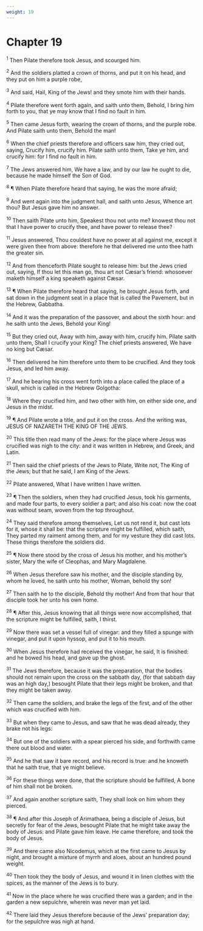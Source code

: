 ```yaml
---
weight: 19
---
```


# Chapter 19

<sup>1</sup> Then Pilate therefore took Jesus, and scourged him. 

<sup>2</sup> And the soldiers platted a crown of thorns, and put it on his head, and they put on him a purple robe, 

<sup>3</sup> And said, Hail, King of the Jews! and they smote him with their hands. 

<sup>4</sup> Pilate therefore went forth again, and saith unto them, Behold, I bring him forth to you, that ye may know that I find no fault in him. 

<sup>5</sup> Then came Jesus forth, wearing the crown of thorns, and the purple robe. And Pilate saith unto them, Behold the man! 

<sup>6</sup> When the chief priests therefore and officers saw him, they cried out, saying, Crucify him, crucify him. Pilate saith unto them, Take ye him, and crucify him: for I find no fault in him. 

<sup>7</sup> The Jews answered him, We have a law, and by our law he ought to die, because he made himself the Son of God. 

<sup>8</sup> ¶ When Pilate therefore heard that saying, he was the more afraid; 

<sup>9</sup> And went again into the judgment hall, and saith unto Jesus, Whence art thou? But Jesus gave him no answer. 

<sup>10</sup> Then saith Pilate unto him, Speakest thou not unto me? knowest thou not that I have power to crucify thee, and have power to release thee? 

<sup>11</sup> Jesus answered, Thou couldest have no power at all against me, except it were given thee from above: therefore he that delivered me unto thee hath the greater sin. 

<sup>12</sup> And from thenceforth Pilate sought to release him: but the Jews cried out, saying, If thou let this man go, thou art not Cæsar’s friend: whosoever maketh himself a king speaketh against Cæsar. 

<sup>13</sup> ¶ When Pilate therefore heard that saying, he brought Jesus forth, and sat down in the judgment seat in a place that is called the Pavement, but in the Hebrew, Gabbatha. 

<sup>14</sup> And it was the preparation of the passover, and about the sixth hour: and he saith unto the Jews, Behold your King! 

<sup>15</sup> But they cried out, Away with him, away with him, crucify him. Pilate saith unto them, Shall I crucify your King? The chief priests answered, We have no king but Cæsar. 

<sup>16</sup> Then delivered he him therefore unto them to be crucified. And they took Jesus, and led him away. 

<sup>17</sup> And he bearing his cross went forth into a place called the place of a skull, which is called in the Hebrew Golgotha: 

<sup>18</sup> Where they crucified him, and two other with him, on either side one, and Jesus in the midst. 

<sup>19</sup> ¶ And Pilate wrote a title, and put it on the cross. And the writing was, JESUS OF NAZARETH THE KING OF THE JEWS. 

<sup>20</sup> This title then read many of the Jews: for the place where Jesus was crucified was nigh to the city: and it was written in Hebrew, and Greek, and Latin. 

<sup>21</sup> Then said the chief priests of the Jews to Pilate, Write not, The King of the Jews; but that he said, I am King of the Jews. 

<sup>22</sup> Pilate answered, What I have written I have written. 

<sup>23</sup> ¶ Then the soldiers, when they had crucified Jesus, took his garments, and made four parts, to every soldier a part; and also his coat: now the coat was without seam, woven from the top throughout. 

<sup>24</sup> They said therefore among themselves, Let us not rend it, but cast lots for it, whose it shall be: that the scripture might be fulfilled, which saith, They parted my raiment among them, and for my vesture they did cast lots. These things therefore the soldiers did. 

<sup>25</sup> ¶ Now there stood by the cross of Jesus his mother, and his mother’s sister, Mary the wife of Cleophas, and Mary Magdalene. 

<sup>26</sup> When Jesus therefore saw his mother, and the disciple standing by, whom he loved, he saith unto his mother, Woman, behold thy son! 

<sup>27</sup> Then saith he to the disciple, Behold thy mother! And from that hour that disciple took her unto his own home. 

<sup>28</sup> ¶ After this, Jesus knowing that all things were now accomplished, that the scripture might be fulfilled, saith, I thirst. 

<sup>29</sup> Now there was set a vessel full of vinegar: and they filled a spunge with vinegar, and put it upon hyssop, and put it to his mouth. 

<sup>30</sup> When Jesus therefore had received the vinegar, he said, It is finished: and he bowed his head, and gave up the ghost. 

<sup>31</sup> The Jews therefore, because it was the preparation, that the bodies should not remain upon the cross on the sabbath day, (for that sabbath day was an high day,) besought Pilate that their legs might be broken, and that they might be taken away. 

<sup>32</sup> Then came the soldiers, and brake the legs of the first, and of the other which was crucified with him. 

<sup>33</sup> But when they came to Jesus, and saw that he was dead already, they brake not his legs: 

<sup>34</sup> But one of the soldiers with a spear pierced his side, and forthwith came there out blood and water. 

<sup>35</sup> And he that saw it bare record, and his record is true: and he knoweth that he saith true, that ye might believe. 

<sup>36</sup> For these things were done, that the scripture should be fulfilled, A bone of him shall not be broken. 

<sup>37</sup> And again another scripture saith, They shall look on him whom they pierced. 

<sup>38</sup> ¶ And after this Joseph of Arimathaea, being a disciple of Jesus, but secretly for fear of the Jews, besought Pilate that he might take away the body of Jesus: and Pilate gave him leave. He came therefore, and took the body of Jesus. 

<sup>39</sup> And there came also Nicodemus, which at the first came to Jesus by night, and brought a mixture of myrrh and aloes, about an hundred pound weight. 

<sup>40</sup> Then took they the body of Jesus, and wound it in linen clothes with the spices, as the manner of the Jews is to bury. 

<sup>41</sup> Now in the place where he was crucified there was a garden; and in the garden a new sepulchre, wherein was never man yet laid. 

<sup>42</sup> There laid they Jesus therefore because of the Jews’ preparation day; for the sepulchre was nigh at hand. 


